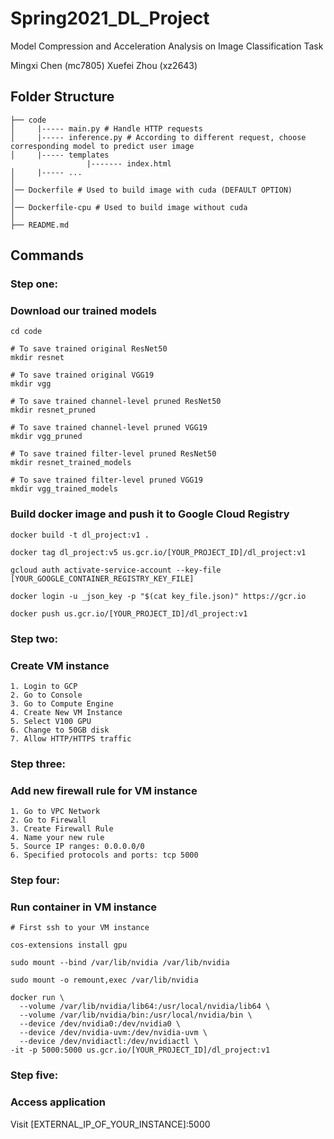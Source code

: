 # Spring2021\_DL\_Project
Model Compression and Acceleration Analysis on Image Classification Task

Mingxi Chen (mc7805) Xuefei Zhou (xz2643)


## Folder Structure

```
├── code
│     |----- main.py # Handle HTTP requests
│     |----- inference.py # According to different request, choose corresponding model to predict user image 
│     |----- templates
                 |------- index.html
│     |----- ...
│   
│── Dockerfile # Used to build image with cuda (DEFAULT OPTION)
│
│── Dockerfile-cpu # Used to build image without cuda                
│ 
├── README.md
```
## Commands

### Step one: 
### Download our trained models
```
cd code

# To save trained original ResNet50
mkdir resnet

# To save trained original VGG19
mkdir vgg

# To save trained channel-level pruned ResNet50
mkdir resnet_pruned

# To save trained channel-level pruned VGG19
mkdir vgg_pruned

# To save trained filter-level pruned ResNet50
mkdir resnet_trained_models

# To save trained filter-level pruned VGG19
mkdir vgg_trained_models

```

### Build docker image and push it to Google Cloud Registry

```
docker build -t dl_project:v1 .

docker tag dl_project:v5 us.gcr.io/[YOUR_PROJECT_ID]/dl_project:v1

gcloud auth activate-service-account --key-file [YOUR_GOOGLE_CONTAINER_REGISTRY_KEY_FILE]

docker login -u _json_key -p "$(cat key_file.json)" https://gcr.io

docker push us.gcr.io/[YOUR_PROJECT_ID]/dl_project:v1

```
### Step two:
### Create VM instance
```
1. Login to GCP
2. Go to Console
3. Go to Compute Engine
4. Create New VM Instance
5. Select V100 GPU
6. Change to 50GB disk
7. Allow HTTP/HTTPS traffic
```
### Step three:
### Add new firewall rule for VM instance

```
1. Go to VPC Network
2. Go to Firewall
3. Create Firewall Rule
4. Name your new rule
5. Source IP ranges: 0.0.0.0/0
6. Specified protocols and ports: tcp 5000
```


### Step four:
### Run container in VM instance
```
# First ssh to your VM instance

cos-extensions install gpu

sudo mount --bind /var/lib/nvidia /var/lib/nvidia

sudo mount -o remount,exec /var/lib/nvidia

docker run \
  --volume /var/lib/nvidia/lib64:/usr/local/nvidia/lib64 \
  --volume /var/lib/nvidia/bin:/usr/local/nvidia/bin \
  --device /dev/nvidia0:/dev/nvidia0 \
  --device /dev/nvidia-uvm:/dev/nvidia-uvm \
  --device /dev/nvidiactl:/dev/nvidiactl \
-it -p 5000:5000 us.gcr.io/[YOUR_PROJECT_ID]/dl_project:v1
```
### Step five:
### Access application
Visit [EXTERNAL\_IP\_OF\_YOUR\_INSTANCE]:5000
